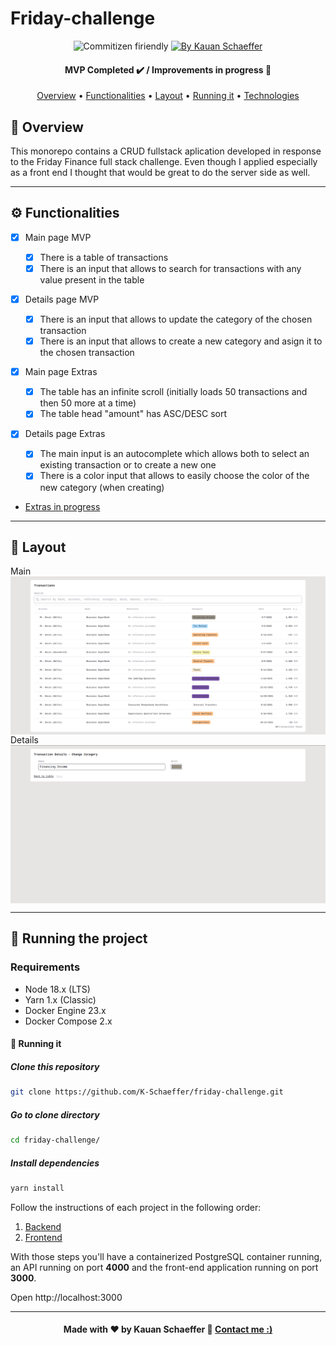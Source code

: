 # Friday-challenge

<p align="center">
  <img alt="Commitizen firiendly" src="https://img.shields.io/badge/commitizen-friendly-brightgreen.svg">
  
  <a href="https://www.linkedin.com/in/k-schaeffer/">
    <img alt="By Kauan Schaeffer" src="https://img.shields.io/badge/Made%20by-Kauan%20Schaeffer-important">
  </a>
</p>

<!--Status session-->
<h4 align="center"> 
	MVP Completed ✔️ / Improvements in progress  🚧
</h4>

<!-- Index session-->
<p align="center">
 <a href="#-overview">Overview</a> • 
 <a href="#-functionalities">Functionalities</a> • 
 <a href="#-layout">Layout</a> • 
 <a href="#-running-the-project">Running it</a> • 
 <a href="#-technologies">Technologies</a>
</p>

<!--Overvoew session-->

## 👀 Overview

This monorepo contains a CRUD fullstack aplication developed in response to the Friday Finance full stack challenge. Even though I applied especially as a front end I thought that would be great to do the server side as well.

---

<!--Functionalities session-->

## ⚙️ Functionalities

- [x] Main page MVP
  - [x] There is a table of transactions
  - [x] There is an input that allows to search for transactions with any value present in the table
- [x] Details page MVP

  - [x] There is an input that allows to update the category of the chosen transaction
  - [x] There is an input that allows to create a new category and asign it to the chosen transaction

- [x] Main page Extras
  - [x] The table has an infinite scroll (initially loads 50 transactions and then 50 more at a time)
  - [x] The table head "amount" has ASC/DESC sort
- [x] Details page Extras

  - [x] The main input is an autocomplete which allows both to select an existing transaction or to create a new one
  - [x] There is a color input that allows to easily choose the color of the new category (when creating)

- [Extras in progress](https://github.com/K-Schaeffer/friday-challenge/issues)

---

<!--Layout session-->

## 🎨 Layout

<div align="center" style="display: flex; align-items: flex-start; justify-content: center; flex-direction: column;">
  Main
  <img alt="Main page preview" src=".github/main-preview.png">
  Details
  <img alt="Details page preview" src=".github/details-preview.png">
</div>

---

<!--Running session-->

## 🚀 Running the project

### Requirements

- Node 18.x (LTS)
- Yarn 1.x (Classic)
- Docker Engine 23.x
- Docker Compose 2.x

#### 🎲 Running it

##### Clone this repository

```sh
git clone https://github.com/K-Schaeffer/friday-challenge.git
```

##### Go to clone directory

```sh
cd friday-challenge/
```

##### Install dependencies

```sh
yarn install
```

Follow the instructions of each project in the following order:

1. [Backend](/app/views)
2. [Frontend](/app/public/assets/css/dropbox-clone.css)

With those steps you'll have a containerized PostgreSQL container running, an API running on port **4000** and the front-end application running on port **3000**.

Open http://localhost:3000

---

<!--Bottom session-->
<h4 align=center>Made with ❤️ by Kauan Schaeffer 👋 <a href="https://www.linkedin.com/in/k-schaeffer/">Contact me :)</a></a></h4>
